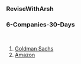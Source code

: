 ### ReviseWithArsh
### 6-Companies-30-Days
<br>

1. [Goldman Sachs](https://docs.google.com/document/d/1x0NNgWYGLy46puwIFdrqUsarWOiL4L8NBfyTnmNkMf4/edit?usp=sharing)
2. [Amazon](https://docs.google.com/document/d/1UXurjHddBaisx0uGBmt-4zOwYxLAKGWJ4sd_wVXOBi0/edit?usp=sharing)



<!-- ---
### Avinaba Mazumdar
CodeChef - 
CodeForces - 
LeetCode - 
GeeksForGeeks - 
Coding Ninjas - 
Interviewbit - 
--- -->